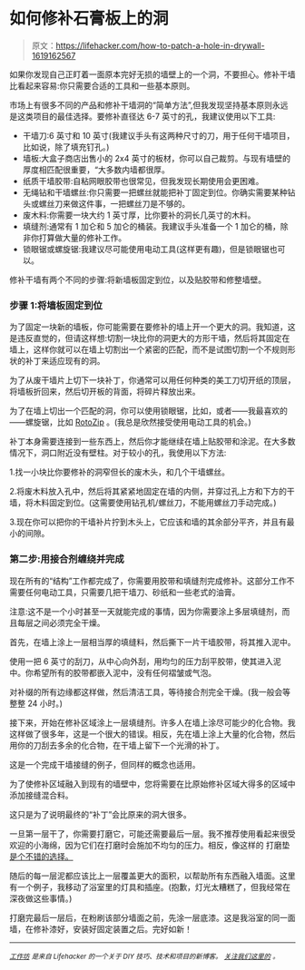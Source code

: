 # 如何修补石膏板上的洞

> 原文：<https://lifehacker.com/how-to-patch-a-hole-in-drywall-1619162567>

如果你发现自己正盯着一面原本完好无损的墙壁上的一个洞，不要担心。修补干墙比看起来容易:你只需要合适的工具和一些基本原则。



市场上有很多不同的产品和修补干墙洞的“简单方法”,但我发现坚持基本原则永远是这类项目的最佳选择。要修补直径达 6-7 英寸的孔，我建议使用以下工具:

*   干墙刀:6 英寸和 10 英寸(我建议手头有这两种尺寸的刀，用于任何干墙项目，比如说，除了填充钉孔。)
*   墙板:大盒子商店出售小的 2x4 英寸的板材，你可以自己裁剪。与现有墙壁的厚度相匹配很重要，“大多数内墙都很厚。
*   纸质干墙胶带:自粘网眼胶带也很常见，但我发现长期使用会更困难。
*   无绳钻和干墙螺丝:你只需要一把螺丝就能把补丁固定到位。你确实需要某种钻头或螺丝刀来做这件事，一把螺丝刀是不够的。
*   废木料:你需要一块大约 1 英寸厚，比你要补的洞长几英寸的木料。
*   填缝剂:通常有 1 加仑和 5 加仑的桶装。我建议手头准备一个 1 加仑的桶，除非你打算做大量的修补工作。
*   锁眼锯或螺旋锯:我建议尽可能使用电动工具(这样更有趣)，但是锁眼锯也可以。

修补干墙有两个不同的步骤:将新墙板固定到位，以及贴胶带和修整墙壁。

### **步骤 1:将墙板固定到位**

为了固定一块新的墙板，你可能需要在要修补的墙上开一个更大的洞。我知道，这是违反直觉的，但请这样想:切割一块比你的洞更大的方形干墙，然后将其固定在墙上，这样你就可以在墙上切割出一个紧密的匹配，而不是试图切割一个不规则形状的补丁来适应现有的洞。

为了从废干墙片上切下一块补丁，你通常可以用任何种类的美工刀切开纸的顶层，将墙板折回来，然后切开板的背面，将碎片释放出来。

为了在墙上切出一个匹配的洞，你可以使用锁眼锯，比如，或者——我最喜欢的——螺旋锯，比如 [RotoZip](http://www.rotozip.com/en-us/Pages/Rotozip.aspx) 。(我总是欣然接受使用电动工具的机会。)

补丁本身需要连接到一些东西上，然后你才能继续在墙上贴胶带和涂泥。在大多数情况下，洞口附近没有壁柱。对于较小的孔，我使用以下方法:

1.找一小块比你要修补的洞窄但长的废木头，和几个干墙螺丝。

2.将废木料放入孔中，然后将其紧紧地固定在墙的内侧，并穿过孔上方和下方的干墙，将木料固定到位。(这需要使用钻孔机/螺丝刀，不能用螺丝刀手动完成。)

3.现在你可以把你的干墙补片拧到木头上，它应该和墙的其余部分平齐，并且有最小的间隙。

### **第二步:用接合剂缠绕并完成**

现在所有的“结构”工作都完成了，你需要用胶带和填缝剂完成修补。这部分工作不需要任何电动工具，只需要几把干墙刀、砂纸和一些老式的油膏。

注意:这不是一个小时甚至一天就能完成的事情，因为你需要涂上多层填缝剂，而且每层之间必须完全干燥。

首先，在墙上涂上一层相当厚的填缝料，然后撕下一片干墙胶带，将其推入泥中。

使用一把 6 英寸的刮刀，从中心向外刮，用均匀的压力刮平胶带，使其进入泥中。你希望所有的胶带都嵌入泥中，没有任何褶皱或气泡。

对补缀的所有边缘都这样做，然后清洁工具，等待接合剂完全干燥。(我一般会等整整 24 小时。)

接下来，开始在修补区域涂上一层填缝剂。许多人在墙上涂尽可能少的化合物。我这样做了很多年，这是一个很大的错误。相反，先在墙上涂上大量的化合物，然后用你的刀刮去多余的化合物，在干墙上留下一个光滑的补丁。

这是一个完成干墙接缝的例子，但同样的概念也适用。

为了使修补区域融入到现有的墙壁中，您将需要在比原始修补区域大得多的区域中添加接缝混合料。

这只是为了说明最终的“补丁”会比原来的洞大很多。

一旦第一层干了，你需要打磨它，可能还需要最后一层。我不推荐使用看起来很受欢迎的小海绵，因为它们在打磨时会施加不均匀的压力。相反，像这样的 打磨垫 [是个不错的选择。](http://www.lowes.com/pd_73474-98-DRHS-008_0__)

随后的每一层泥都应该比上一层覆盖更大的面积，以帮助所有东西融入墙面。这里有一个例子，我移动了浴室里的灯具和插座。(抱歉，灯光太糟糕了，但我经常在深夜做这些事情。)

打磨完最后一层后，在粉刷该部分墙面之前，先涂一层底漆。这是我浴室的同一面墙，在修补漆好，安装好固定装置之后。完好如新！

* * *

[<small>*工作坊*</small>](http://workshop.lifehacker.com/) <small>*是来自 Lifehacker 的一个关于 DIY 技巧、技术和项目的新博客。*</small> [<small>*关注我们这里的*</small>](https://twitter.com/WorkshopLH) <small>*。*</small>